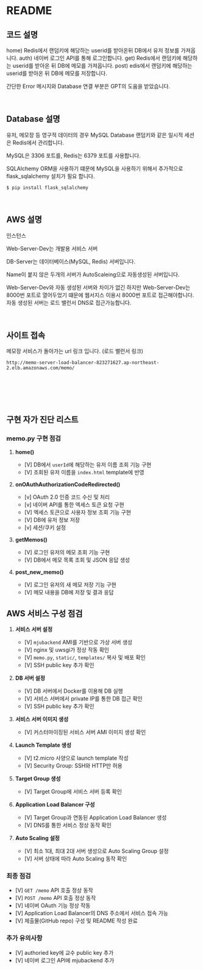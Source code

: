 # README

## 코드 설명

home) Redis에서 랜덤키에 해당하는 userid를 받아온뒤 DB에서 유저 정보를 가져옵니다.
auth) 네이버 로그인 API를 통해 로그인합니다.
get) Redis에서 랜덤키에 해당하는 userid를 받아온 뒤 DB에 메모를 가져옵니다.
post) edis에서 랜덤키에 해당하는 userid를 받아온 뒤 DB에 메모를 저장합니다.

간단한 Error 메시지와 Database 연결 부분은 GPT의 도움을 받았습니다. 

<br>

## Database 설명
 
유저, 메모장 등 영구적 데이터의 경우 MySQL Database
랜덤키와 같은 일시적 세션은 Redis에서 관리합니다.

MySQL은 3306 포트를, Redis는 6379 포트를 사용합니다.

SQLAlchemy ORM을 사용하기 떄문에
MySQL을 사용하기 위해서 추가적으로 flask_sqlalchemy 설치가 필요 합니다.

```
$ pip install flask_sqlalchemy
```

<br>

## AWS 설명

인스턴스

Web-Server-Dev는 개발용 서비스 서버

DB-Server는 데이터베이스(MySQL, Redis) 서버입니다.

Name이 붙지 않은 두개의 서버가 AutoScaleing으로 자동생성된 서버입니다. 

Web-Server-Dev와 자동 생성된 서버와 차이가 없긴 하지만 
Web-Server-Dev는 8000번 포트로 열어두었기 떄문에 웹서지스 이용시 8000번 포트로 접근해야합니다.
자동 생성된 서버는 로드 밸런서 DNS로 접근가능합니다.

<br>

## 사이트 접속

메모장 서비스가 돌아가는 url 링크 입니다. (로드 밸런서 링크)

```
http://memo-server-load-balancer-823271627.ap-northeast-2.elb.amazonaws.com/memo/
```

<br><br><br><br>

## 구현 자가 진단 리스트

### **memo.py 구현 점검**
1. **home()**
   - [V] DB에서 `userId`에 해당하는 유저 이름 조회 기능 구현
   - [V] 조회된 유저 이름을 `index.html` template에 반영

2. **onOAuthAuthorizationCodeRedirected()**
   - [v] OAuth 2.0 인증 코드 수신 및 처리
   - [v] 네이버 API를 통한 엑세스 토큰 요청 구현
   - [V] 엑세스 토큰으로 사용자 정보 조회 기능 구현
   - [V] DB에 유저 정보 저장 
   - [v] 세션/쿠키 설정

3. **getMemos()**
   - [V] 로그인 유저의 메모 조회 기능 구현
   - [V] DB에서 메모 목록 조회 및 JSON 응답 생성

4. **post_new_memo()**
   - [V] 로그인 유저의 새 메모 저장 기능 구현
   - [V] 메모 내용을 DB에 저장 및 결과 응답

## **AWS 서비스 구성 점검**
1. **서비스 서버 설정**
   - [V] `mjubackend` AMI를 기반으로 가상 서버 생성
   - [V] nginx 및 uwsgi가 정상 작동 확인
   - [V] `memo.py`, `static/`, `templates/` 복사 및 배포 확인
   - [V] SSH public key 추가 확인

2. **DB 서버 설정**
   - [V] DB 서버에서 Docker를 이용해 DB 실행
   - [V] 서비스 서버에서 private IP를 통한 DB 접근 확인
   - [V] SSH public key 추가 확인

3. **서비스 서버 이미지 생성**
   - [V] 커스터마이징된 서비스 서버 AMI 이미지 생성 확인

4. **Launch Template 생성**
   - [V] t2.micro 사양으로 launch template 작성
   - [V] Security Group: SSH와 HTTP만 허용

5. **Target Group 생성**
   - [V] Target Group에 서비스 서버 등록 확인

6. **Application Load Balancer 구성**
   - [V] Target Group과 연동된 Application Load Balancer 생성
   - [V] DNS를 통한 서비스 정상 동작 확인

7. **Auto Scaling 설정**
   - [V] 최소 1대, 최대 2대 서버 생성으로 Auto Scaling Group 설정
   - [V] 서버 상태에 따라 Auto Scaling 동작 확인

### **최종 점검**
- [V] `GET /memo` API 호출 정상 동작
- [V] `POST /memo` API 호출 정상 동작
- [V] 네이버 OAuth 기능 정상 작동
- [V] Application Load Balancer의 DNS 주소에서 서비스 접속 가능
- [V] 제출물(GitHub repo) 구성 및 README 작성 완료

### **추가 유의사항**
- [V] authoried key에 교수 public key 추가
- [V] 네이버 로그인 API에 mjubackend 추가 
